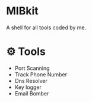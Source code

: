 # MIBkit
A shell for all tools coded by me.


# ⚙️ Tools
- Port Scanning
- Track Phone Number
- Dns Resolver
- Key logger
- Email Bomber
